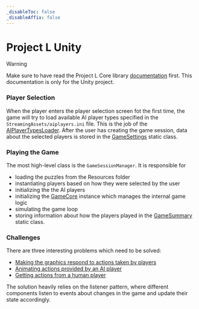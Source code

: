 ```yaml
---
_disableToc: false
_disableAffix: false
---
```


# Project L Unity

> [!WARNING]
> Make sure to have read the Project L Core library [documentation](https://couleslaw.github.io/Project-L/TechnicalDocs/core/index) first. This documentation is only for the Unity project.

### Player Selection

When the player enters the player selection screen fot the first time, the game will try to load available AI player types specified in the `StreamingAssets/aiplayers.ini` file. This is the job of the [AIPlayerTypesLoader](xref:ProjectL.Data.AIPlayerTypesLoader). After the user has creating the game session, data about the selected players is stored in the [GameSettings](xref:ProjectL.Data.GameSettings) static class.

### Playing the Game

The most high-level class is the `GameSessionManager`. It is responsible for

- loading the puzzles from the Resources folder
- instantiating players based on how they were selected by the user
- initializing the the AI players
- initializing the [GameCore](https://couleslaw.github.io/Project-L/ProjectLCoreDocs/html/T_ProjectLCore_GameLogic_GameCore.htm) instance which manages the internal game logic
- simulating the game loop
- storing information about how the players played in the [GameSummary](xref:ProjectL.Data.GameSummary) static class.

### Challenges

There are three interesting problems which need to be solved:

- [Making the graphics respond to actions taken by players](./docs/game-flow.md)
- [Animating actions provided by an AI player](./docs/ai-players.md)
- [Getting actions from a human player](./docs/human-players.md)

The solution heavily relies on the listener pattern, where different components listen to events about changes in the game and update their state accordingly.

